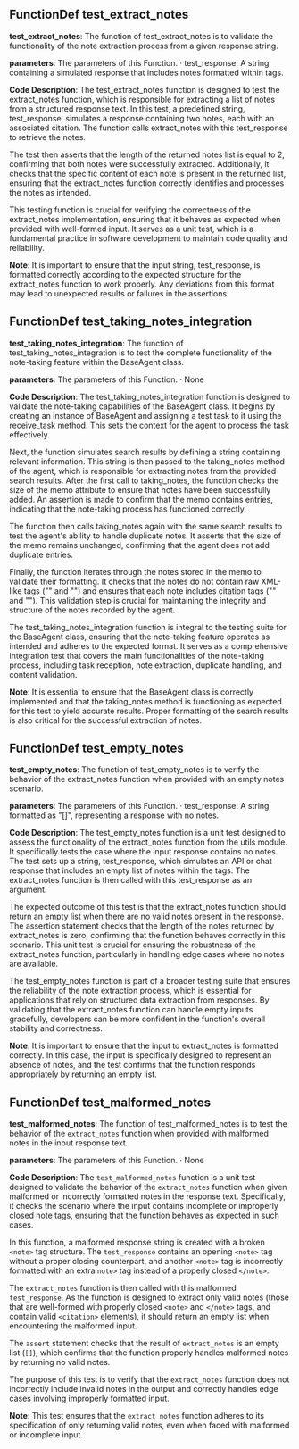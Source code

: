 ## FunctionDef test_extract_notes
**test_extract_notes**: The function of test_extract_notes is to validate the functionality of the note extraction process from a given response string.

**parameters**: The parameters of this Function.
· test_response: A string containing a simulated response that includes notes formatted within <note> tags.

**Code Description**: The test_extract_notes function is designed to test the extract_notes function, which is responsible for extracting a list of notes from a structured response text. In this test, a predefined string, test_response, simulates a response containing two notes, each with an associated citation. The function calls extract_notes with this test_response to retrieve the notes.

The test then asserts that the length of the returned notes list is equal to 2, confirming that both notes were successfully extracted. Additionally, it checks that the specific content of each note is present in the returned list, ensuring that the extract_notes function correctly identifies and processes the notes as intended.

This testing function is crucial for verifying the correctness of the extract_notes implementation, ensuring that it behaves as expected when provided with well-formed input. It serves as a unit test, which is a fundamental practice in software development to maintain code quality and reliability.

**Note**: It is important to ensure that the input string, test_response, is formatted correctly according to the expected structure for the extract_notes function to work properly. Any deviations from this format may lead to unexpected results or failures in the assertions.
## FunctionDef test_taking_notes_integration
**test_taking_notes_integration**: The function of test_taking_notes_integration is to test the complete functionality of the note-taking feature within the BaseAgent class.

**parameters**: The parameters of this Function.
· None

**Code Description**: The test_taking_notes_integration function is designed to validate the note-taking capabilities of the BaseAgent class. It begins by creating an instance of BaseAgent and assigning a test task to it using the receive_task method. This sets the context for the agent to process the task effectively.

Next, the function simulates search results by defining a string containing relevant information. This string is then passed to the taking_notes method of the agent, which is responsible for extracting notes from the provided search results. After the first call to taking_notes, the function checks the size of the memo attribute to ensure that notes have been successfully added. An assertion is made to confirm that the memo contains entries, indicating that the note-taking process has functioned correctly.

The function then calls taking_notes again with the same search results to test the agent's ability to handle duplicate notes. It asserts that the size of the memo remains unchanged, confirming that the agent does not add duplicate entries.

Finally, the function iterates through the notes stored in the memo to validate their formatting. It checks that the notes do not contain raw XML-like tags ("<note>" and "</note>") and ensures that each note includes citation tags ("<citation>" and "</citation>"). This validation step is crucial for maintaining the integrity and structure of the notes recorded by the agent.

The test_taking_notes_integration function is integral to the testing suite for the BaseAgent class, ensuring that the note-taking feature operates as intended and adheres to the expected format. It serves as a comprehensive integration test that covers the main functionalities of the note-taking process, including task reception, note extraction, duplicate handling, and content validation.

**Note**: It is essential to ensure that the BaseAgent class is correctly implemented and that the taking_notes method is functioning as expected for this test to yield accurate results. Proper formatting of the search results is also critical for the successful extraction of notes.
## FunctionDef test_empty_notes
**test_empty_notes**: The function of test_empty_notes is to verify the behavior of the extract_notes function when provided with an empty notes scenario.

**parameters**: The parameters of this Function.
· test_response: A string formatted as "<answer>[]</answer>", representing a response with no notes.

**Code Description**: The test_empty_notes function is a unit test designed to assess the functionality of the extract_notes function from the utils module. It specifically tests the case where the input response contains no notes. The test sets up a string, test_response, which simulates an API or chat response that includes an empty list of notes within the <answer> tags. The extract_notes function is then called with this test_response as an argument. 

The expected outcome of this test is that the extract_notes function should return an empty list when there are no valid notes present in the response. The assertion statement checks that the length of the notes returned by extract_notes is zero, confirming that the function behaves correctly in this scenario. This unit test is crucial for ensuring the robustness of the extract_notes function, particularly in handling edge cases where no notes are available.

The test_empty_notes function is part of a broader testing suite that ensures the reliability of the note extraction process, which is essential for applications that rely on structured data extraction from responses. By validating that the extract_notes function can handle empty inputs gracefully, developers can be more confident in the function's overall stability and correctness.

**Note**: It is important to ensure that the input to extract_notes is formatted correctly. In this case, the input is specifically designed to represent an absence of notes, and the test confirms that the function responds appropriately by returning an empty list.
## FunctionDef test_malformed_notes
**test_malformed_notes**: The function of test_malformed_notes is to test the behavior of the `extract_notes` function when provided with malformed notes in the input response text.

**parameters**: The parameters of this Function.
· None

**Code Description**: The `test_malformed_notes` function is a unit test designed to validate the behavior of the `extract_notes` function when given malformed or incorrectly formatted notes in the response text. Specifically, it checks the scenario where the input contains incomplete or improperly closed note tags, ensuring that the function behaves as expected in such cases.

In this function, a malformed response string is created with a broken `<note>` tag structure. The `test_response` contains an opening `<note>` tag without a proper closing counterpart, and another `<note>` tag is incorrectly formatted with an extra `note>` tag instead of a properly closed `</note>`.

The `extract_notes` function is then called with this malformed `test_response`. As the function is designed to extract only valid notes (those that are well-formed with properly closed `<note>` and `</note>` tags, and contain valid `<citation>` elements), it should return an empty list when encountering the malformed input.

The `assert` statement checks that the result of `extract_notes` is an empty list (`[]`), which confirms that the function properly handles malformed notes by returning no valid notes.

The purpose of this test is to verify that the `extract_notes` function does not incorrectly include invalid notes in the output and correctly handles edge cases involving improperly formatted input.

**Note**: This test ensures that the `extract_notes` function adheres to its specification of only returning valid notes, even when faced with malformed or incomplete input.
